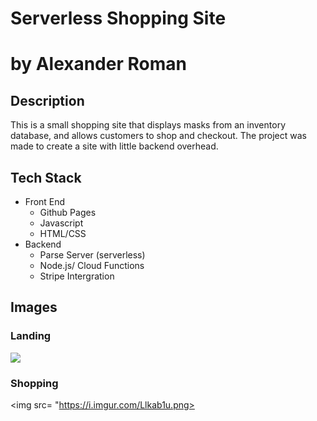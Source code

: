 # Serverless Shopping Site 
# by Alexander Roman

## Description

This is a small shopping site that displays masks from an inventory database, and allows customers to shop and checkout. The project was made to create a site with little backend overhead.

## Tech Stack
- Front End
  - Github Pages
  - Javascript
  - HTML/CSS
- Backend
  - Parse Server (serverless)
  - Node.js/ Cloud Functions
  - Stripe Intergration

## Images

### Landing
<img src= "https://i.imgur.com/ZSNKu9z.png" > 

### Shopping

<img src= "https://i.imgur.com/Llkab1u.png>

